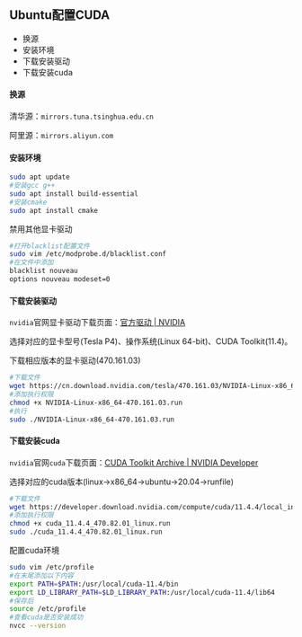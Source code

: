 ## Ubuntu配置CUDA

* 换源
* 安装环境
* 下载安装驱动
* 下载安装cuda 

#### 换源

清华源：`mirrors.tuna.tsinghua.edu.cn`

阿里源：`mirrors.aliyun.com`

#### 安装环境

```bash
sudo apt update
#安装gcc g++
sudo apt install build-essential
#安装cmake 
sudo apt install cmake
```

禁用其他显卡驱动

```bash
#打开blacklist配置文件
sudo vim /etc/modprobe.d/blacklist.conf
#在文件中添加
blacklist nouveau
options nouveau modeset=0
```

#### 下载安装驱动

`nvidia`官网显卡驱动下载页面：[官方驱动 | NVIDIA](https://www.nvidia.cn/Download/index.aspx?lang=cn)

选择对应的显卡型号(Tesla P4)、操作系统(Linux 64-bit)、CUDA Toolkit(11.4)。

下载相应版本的显卡驱动(470.161.03)

```bash
#下载文件
wget https://cn.download.nvidia.com/tesla/470.161.03/NVIDIA-Linux-x86_64-470.161.03.run
#添加执行权限
chmod +x NVIDIA-Linux-x86_64-470.161.03.run
#执行
sudo ./NVIDIA-Linux-x86_64-470.161.03.run
```

#### 下载安装cuda

`nvidia`官网`cuda`下载页面：[CUDA Toolkit Archive | NVIDIA Developer](https://developer.nvidia.com/cuda-toolkit-archive)

选择对应的cuda版本(linux->x86_64->ubuntu->20.04->runfile)

```bash
#下载文件
wget https://developer.download.nvidia.com/compute/cuda/11.4.4/local_installers/cuda_11.4.4_470.82.01_linux.run
#添加执行权限
chmod +x cuda_11.4.4_470.82.01_linux.run
sudo ./cuda_11.4.4_470.82.01_linux.run
```

配置cuda环境

```bash
sudo vim /etc/profile
#在末尾添加以下内容
export PATH=$PATH:/usr/local/cuda-11.4/bin
export LD_LIBRARY_PATH=$LD_LIBRARY_PATH:/usr/local/cuda-11.4/lib64
#保存后
source /etc/profile
#查看cuda是否安装成功
nvcc --version
```
